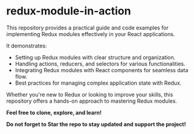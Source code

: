 # redux-module-in-action

This repository provides a practical guide and code examples for implementing Redux modules effectively in your React applications.

It demonstrates:
- Setting up Redux modules with clear structure and organization.
- Handling actions, reducers, and selectors for various functionalities.
- Integrating Redux modules with React components for seamless data flow.
- Best practices for managing complex application state with Redux.

Whether you're new to Redux or looking to improve your skills, this repository offers a hands-on approach to mastering Redux modules.

**Feel free to clone, explore, and learn!**

**Do not forget to Star the repo to stay updated and support the project!**
